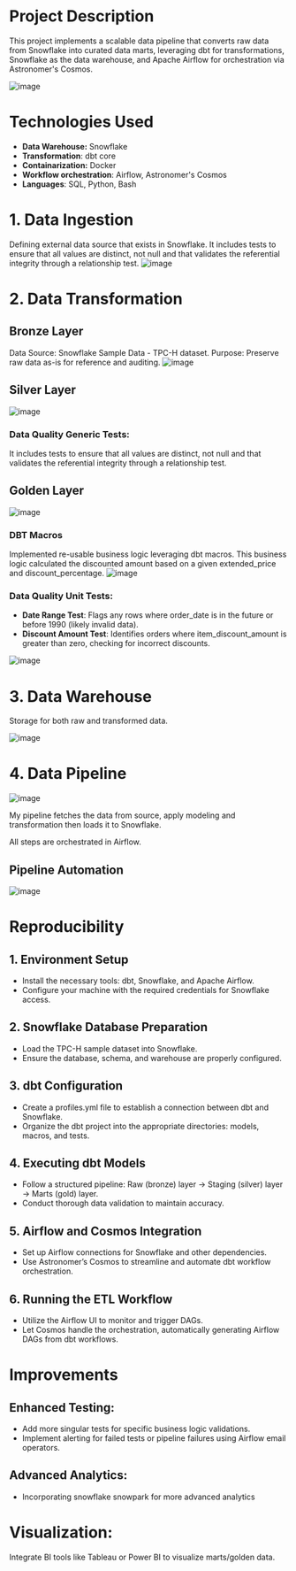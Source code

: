 # Project Description

This project implements a scalable data pipeline that converts raw data from Snowflake into curated data marts, leveraging dbt for transformations, Snowflake as the data warehouse, and Apache Airflow for orchestration via Astronomer's Cosmos.

![image](https://github.com/user-attachments/assets/5bc9a290-82d9-4b1f-9d30-49652e31890d)


# Technologies Used
- **Data Warehouse:** Snowflake
- **Transformation**: dbt core
- **Containarization:** Docker
- **Workflow orchestration**: Airflow, Astronomer's Cosmos
- **Languages**: SQL, Python, Bash


# 1. Data Ingestion

Defining external data source that exists in Snowflake. It includes tests to ensure that all values are distinct, not null and that validates the referential integrity through a relationship test.
![image](https://github.com/user-attachments/assets/ff6ffd62-24cc-4f88-b206-77b58cf8febc)


# 2. Data Transformation
## Bronze Layer
Data Source: Snowflake Sample Data - TPC-H dataset. Purpose: Preserve raw data as-is for reference and auditing.
![image](https://github.com/user-attachments/assets/e1a2d121-f0d9-48aa-99cd-7c10309eac98)

## Silver Layer

![image](https://github.com/user-attachments/assets/82bee4f7-0ccf-4e51-b80f-85decdcadcac)

### **Data Quality Generic Tests**:
It includes tests to ensure that all values are distinct, not null and that validates the referential integrity through a relationship test.

## Golden Layer
![image](https://github.com/user-attachments/assets/16fafa24-6fbc-422d-962b-d4ae70fd1e03)

### DBT Macros
Implemented re-usable business logic leveraging dbt macros. This business logic calculated the discounted amount based on a given extended_price and discount_percentage. 
![image](https://github.com/user-attachments/assets/7358fb31-da21-426a-a4e0-f15f9359aff7)

### **Data Quality Unit Tests**:
- **Date Range Test**: Flags any rows where order_date is in the future or before 1990 (likely invalid data).
- **Discount Amount Test**: Identifies orders where item_discount_amount is greater than zero, checking for incorrect discounts.

![image](https://github.com/user-attachments/assets/2f3a780a-b85c-4adb-a8fb-36da9b519f45)


# 3. Data Warehouse

Storage for both raw and transformed data.

![image](https://github.com/user-attachments/assets/2656d8cf-5b28-4224-9cad-2e4235e6b74b)


# 4. Data Pipeline

![image](https://github.com/user-attachments/assets/71050d84-61f3-4fd7-bcf8-3277d956d61c)

My pipeline fetches the data from source, apply modeling and transformation then loads it to Snowflake.

All steps are orchestrated in Airflow.

## Pipeline Automation

![image](https://github.com/user-attachments/assets/31f76b86-2869-42bb-a951-a919a548475d)



# Reproducibility
## 1. Environment Setup
- Install the necessary tools: dbt, Snowflake, and Apache Airflow.
- Configure your machine with the required credentials for Snowflake access.

## 2. Snowflake Database Preparation
- Load the TPC-H sample dataset into Snowflake.
- Ensure the database, schema, and warehouse are properly configured.

## 3. dbt Configuration
- Create a profiles.yml file to establish a connection between dbt and Snowflake.
- Organize the dbt project into the appropriate directories: models, macros, and tests.

## 4. Executing dbt Models
- Follow a structured pipeline:
      Raw (bronze) layer → Staging (silver) layer → Marts (gold) layer.
- Conduct thorough data validation to maintain accuracy.

## 5. Airflow and Cosmos Integration
- Set up Airflow connections for Snowflake and other dependencies.
- Use Astronomer’s Cosmos to streamline and automate dbt workflow orchestration.

## 6. Running the ETL Workflow
- Utilize the Airflow UI to monitor and trigger DAGs.
- Let Cosmos handle the orchestration, automatically generating Airflow DAGs from dbt workflows.

# Improvements
## Enhanced Testing:
- Add more singular tests for specific business logic validations.
- Implement alerting for failed tests or pipeline failures using Airflow email operators.

## Advanced Analytics:
- Incorporating snowflake snowpark for more advanced analytics

# Visualization:

Integrate BI tools like Tableau or Power BI to visualize marts/golden data.
